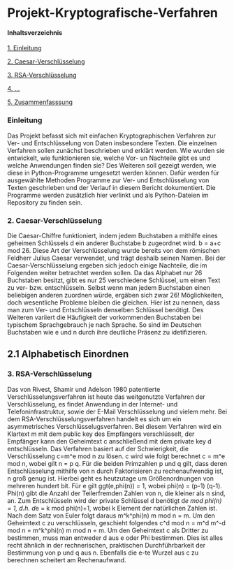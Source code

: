 # Projekt-Kryptografische-Verfahren

#### **Inhaltsverzeichnis**
[1. Einleitung](#Einl)

[2. Caesar-Verschlüsselung](#Cae)

[3. RSA-Verschlüsselung](#RSA)

[4. ...](#...)

[5. Zusammenfasssung](#Zusam)

### Einleitung<a name="Einl"></a>

Das Projekt befasst sich mit einfachen Kryptographischen Verfahren zur Ver- und Entschlüsselung von Daten insbesondere Texten. Die einzelnen Verfahren sollen zunächst beschrieben und erklärt werden. Wie wurden sie entwickelt, wie funktionieren sie, welche Vor- un Nachteile gibt es und welche Anwendungen finden sie?
Des Weiteren soll gezeigt werden, wie diese in Python-Programme umgesetzt werden können. Dafür werden für ausgewählte Methoden Programme zur Ver- und Entschlüsselung von Texten geschrieben und der Verlauf in diesem Bericht dokumentiert. Die Programme werden zusätzlich hier verlinkt und als Python-Dateien im Repository zu finden sein. 


### 2. Caesar-Verschlüsselung<a name="Cae"></a>

Die Caesar-Chiffre funktioniert, indem jedem Buchstaben a mithilfe eines geheimen Schlüssels d ein
anderer Buchstabe b zugeordnet wird.
b = a+c mod 26.
Diese Art der Verschlüsselung wurde bereits von dem römischen Feldherr Julius Caesar verwendet,
und trägt deshalb seinen Namen.
Bei der Caesar-Verschlüsselung ergeben sich jedoch einige Nachteile, die im Folgenden weiter
betrachtet werden sollen.
Da das Alphabet nur 26 Buchstaben besitzt, gibt es nur 25 verschiedene Schlüssel, um einen Text zu
ver- bzw. entschlüsseln.
Selbst wenn man jedem Buchstaben einen beliebigen anderen zuordnen würde, ergäben sich zwar
26! Möglichkeiten, doch wesentliche Probleme bleiben die gleichen. Hier ist zu nennen, dass man
zum Ver- und Entschlüsseln denselben Schlüssel benötigt. Des Weiteren variiert die Häufigkeit der
vorkommenden Buchstaben bei typischem Sprachgebrauch je nach Sprache. So sind im Deutschen
Buchstaben wie e und n durch ihre deutliche Präsenz zu idetifizieren.

## 2.1 Alphabetisch Einordnen

### 3. RSA-Verschlüsselung<a name="RSA"></a>

Das von Rivest, Shamir und Adelson 1980 patentierte Verschlüsselungsverfahren ist heute das
weitgenutzte Verfahren der Verschlüsselung, es findet Anwendung in der Internet- und
Telefoninfrastruktur, sowie der E-Mail Verschlüsselung und vielem mehr.
Bei dem RSA-Verschlüsselungsverfahren handelt es sich um ein asymmetrisches
Verschlüsselugsverfahren. Bei diesem Verfahren wird ein Klartext m mit dem public key des
Empfängers verschlüsselt, der Empfänger kann den Geheimtext c anschließend mit dem private key d
entschlüsseln. Das Verfahren basiert auf der Schwierigkeit, die Verschlüsselung c=m^e mod n zu
lösen.
c wird wie folgt berechnet
c = m^e mod n,
wobei gilt
n = p q.
Für die beiden Primzahlen p und q gilt, dass deren Entschlüsselung mithilfe von n durch Faktorisieren
zu rechenaufwendig ist, n groß genug ist. Hierbei geht es heutzutage um Größenordnungen von
mehreren hundert bit.
Für e gilt
ggt(e,phi(n)) = 1,
wobei phi(n) = (p-1) (q-1).
Phi(n) gibt die Anzahl der Teilerfremden Zahlen von n, die kleiner als n sind, an.
Zum Entschlüsseln wird der private Schlüssel d benötigt
d*e mod phi(n) = 1, d.h.
d*e = k mod phi(n)+1,
wobei k Element der natürlichen Zahlen ist.
Nach dem Satz von Euler folgt daraus
m^k^phi(n) m mod n = m.
Um den Geheimtext c zu verschlüsseln, geschieht folgendes
c^d mod n = m^d m^-d mod n
= m^k^phi(n) m mod n
= m.
Um den Geheimtext c als Dritter zu bestimmen, muss man entweder d aus e oder Phi bestimmen.
Dies ist alles recht ähnlich in der rechnerischen, praktischen Durchführbarkeit der Bestimmung von p
und q aus n. Ebenfalls die e-te Wurzel aus c zu berechnen scheitert am Rechenaufwand.

